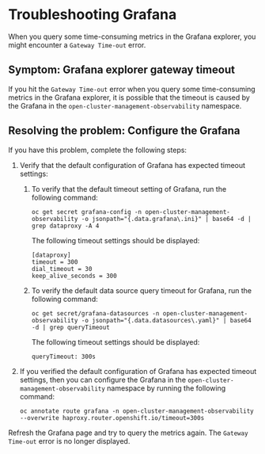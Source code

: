 # Troubleshooting Grafana

When you query some time-consuming metrics in the Grafana explorer, you might encounter a `Gateway Time-out` error.

## Symptom: Grafana explorer gateway timeout

If you hit the `Gateway Time-out` error when you query some time-consuming metrics in the Grafana explorer, it is possible that the timeout is caused by the Grafana in the `open-cluster-management-observability` namespace.

## Resolving the problem: Configure the Grafana

If you have this problem, complete the following steps:

1. Verify that the default configuration of Grafana has expected timeout settings:
   1. To verify that the default timeout setting of Grafana, run the following command:

      ```
      oc get secret grafana-config -n open-cluster-management-observability -o jsonpath="{.data.grafana\.ini}" | base64 -d | grep dataproxy -A 4
      ```

      The following timeout settings should be displayed:

      ```
      [dataproxy]
      timeout = 300
      dial_timeout = 30
      keep_alive_seconds = 300
      ```
   2. To verify the default data source query timeout for Grafana, run the following command: 

      ```
      oc get secret/grafana-datasources -n open-cluster-management-observability -o jsonpath="{.data.datasources\.yaml}" | base64 -d | grep queryTimeout
      ```

      The following timeout settings should be displayed:

      ```
      queryTimeout: 300s
      ```
2. If you verified the default configuration of Grafana has expected timeout settings, then you can configure the Grafana in the `open-cluster-management-observability` namespace by running the following command:

   ```
   oc annotate route grafana -n open-cluster-management-observability --overwrite haproxy.router.openshift.io/timeout=300s
   ```

Refresh the Grafana page and try to query the metrics again. The `Gateway Time-out` error is no longer displayed.
